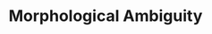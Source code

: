 ---
title: "Morphological Ambiguity"

categories: ['']

tags: ['Morphological', 'Ambiguity']

arwords: 'الالتباس الصرفي'

arexps: []

enwords: ['Morphological Ambiguity']

enexps: []

arlexicons: 'ل'

enlexicons: 'M'

authors: ['Ruqayya Roshdy']

translators: ['']

citations: 'مقدمة في حوسبة اللغة العربية'

sources: 'مركز الملك عبدالله بن عبدالعزيز الدولي لخدمة اللغة العربية'

slug: ""
---